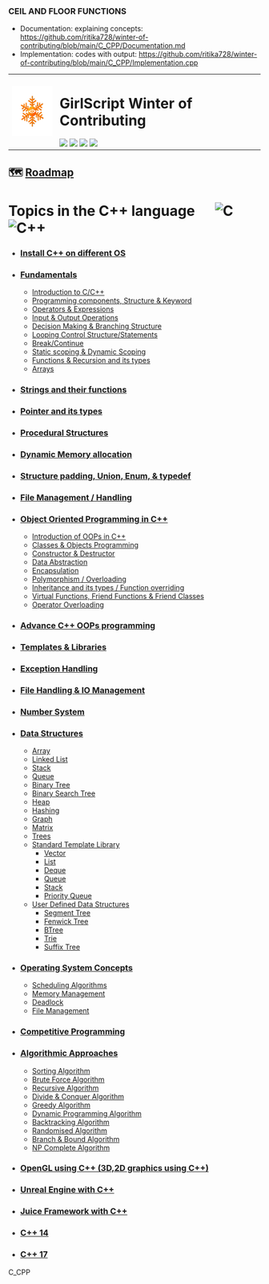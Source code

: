 
### CEIL AND FLOOR FUNCTIONS
* Documentation: explaining concepts: https://github.com/ritika728/winter-of-contributing/blob/main/C_CPP/Documentation.md
* Implementation: codes with output: https://github.com/ritika728/winter-of-contributing/blob/main/C_CPP/Implementation.cpp
<table>
  <tr>
    <td>
      <div><img src="GWOC_logo_spin.gif" height="100px" width=auto/></div>
    </td>
    <td>
      <h1> GirlScript Winter of Contributing </h1>
      <img src="https://badges.frapsoft.com/os/v2/open-source.svg?v=103">
      <a href="../LICENSE"><img src="https://img.shields.io/badge/license-MIT-blue.svg"/></a>
      <a href="../.github/CODE_OF_CONDUCT.md"><img src="https://img.shields.io/badge/Contributor%20Covenant-2.1-4baaaa.svg"/></a> 
      <a href="../.github/CONTRIBUTING.md"><img src="https://img.shields.io/badge/PRs-welcome-green.svg"/></a> </div>
    </td>
  </tr>
</table>

##  :world_map: [Roadmap](https://whimsical.com/c-c-roadmap-XSXfAHap1m9Uo7y6hYmksB)

# Topics in the C++ language &nbsp;&nbsp;&nbsp;&nbsp; ![C](https://img.shields.io/badge/C-black?style=for-the-badge&logo=c&labelColor=black&color=404040) &nbsp;&nbsp; ![C++](https://img.shields.io/badge/CPP-blue?style=for-the-badge&logo=cplusplus&labelColor=006199)

- ### [Install C++ on different OS](Install%20C%2B%2B%20on%20different%20OS/) 

- ### [Fundamentals](./Fundamentals/)

  - [Introduction to C/C++](./Fundamentals/Introduction%20to%20C/)
  - [Programming components, Structure & Keyword](./Fundamentals/Programming%20components%2C%20Structure%20%26%20Keyword/)
  - [Operators & Expressions](./Fundamentals/Operators%20%26%20Expressions/)
  - [Input & Output Operations](./Fundamentals/Input%20%26%20Output%20Operations/)
  - [Decision Making & Branching Structure](./Fundamentals/Decision%20Making%20%26%20Branching%20Structure/)
  - [Looping Control Structure/Statements](./Fundamentals/Looping%20Control%20Structure%20or%20Statements/)
  - [Break/Continue](./Fundamentals/Break%20or%20Continue/)
  - [Static scoping & Dynamic Scoping](./Fundamentals/Static%20scoping%20%26%20Dynamic%20Scoping/)
  - [Functions & Recursion and its types](./Fundamentals/Functions%20%26%20Recursion%20and%20its%20types/)
  - [Arrays](./Fundamentals/Arrays/)
  
- ### [Strings and their functions](./Strings%20and%20their%20functions/)
  
- ### [Pointer and its types](./Pointer%20and%20its%20types/)
  
- ### [Procedural Structures](./Procedural%20Structures/)

- ### [Dynamic Memory allocation](./Dynamic%20Memory%20allocation/)

- ### [Structure padding, Union, Enum, & typedef](./Structure%20padding%2C%20Union%2C%20Enum%2C%20%26%20typedef/)

- ### [File Management / Handling](./File%20Management%20or%20Handling/)

- ### [Object Oriented Programming in C++](./OOPs%20in%20C++/)

  - [Introduction of OOPs in C++](./OOPs%20in%20C++/Introduction%20of%20OOPs%20in%20C%2B%2B/)
  - [Classes & Objects Programming](./OOPs%20in%20C++/Classes%20%26%20Objects%20Programming/)
  - [Constructor & Destructor](./OOPs%20in%20C++/Constructor%20%26%20Destructor/)
  - [Data Abstraction](./OOPs%20in%20C++/Data%20Abstraction/)
  - [Encapsulation](./OOPs%20in%20C++/Encapsulation/)
  - [Polymorphism / Overloading](./OOPs%20in%20C++/Polymorphism%20or%20Overloading/)
  - [Inheritance and its types / Function overriding](./OOPs%20in%20C++/Inheritance%20and%20its%20types%20or%20Function%20overriding/)
  - [Virtual Functions, Friend Functions & Friend Classes](./OOPs%20in%20C++/Virtual%20Functions%2C%20Friend%20Functions%20%26%20Friend%20Classes/)
  - [Operator Overloading](./OOPs%20in%20C++/Operator%20Overloading/)

- ### [Advance C++ OOPs programming](./Advance%20C%2B%2B%20OOPs%20programming/)

- ### [Templates & Libraries](./Templates%20%26%20Libraries/)

- ### [Exception Handling](./Exception%20Handling/)

- ### [File Handling & IO Management](./File%20Handling%20%26%20IO%20Management/)

- ### [Number System](./Number%20System/)

- ### [Data Structures](Data%20Structures/)
  
  - [Array](./Data%20Structures/Array)
  - [Linked List](./Data%20Structures/Linked%20List)
  - [Stack](./Data%20Structures/Stack)
  - [Queue](./Data%20Structures/Queue)
  - [Binary Tree](./Data%20Structures/Binary%20Tree)
  - [Binary Search Tree](./Data%20Structures/Binary%20Search%20Tree)
  - [Heap](./Data%20Structures/Heap)
  - [Hashing](./Data%20Structures/Hashing)
  - [Graph](./Data%20Structures/Graph)
  - [Matrix](./Data%20Structures/Matrix)
  - [Trees](./Data%20Structures/Trees)
  - [Standard Template Library](./Data%20Structures/Standard%20Template%20Library)
    - [Vector](./Data%20Structures/Standard%20Template%20Library/Vector)
    - [List](#)
    - [Deque](./Data%20Structures/Standard%20Template%20Library/Deque/)
    - [Queue](#)
    - [Stack](./Data%20Structures/Standard%20Template%20Library/Stack/)
    - [Priority Queue](./Data%20Structures/Standard%20Template%20Library/Priority_Queue/)
  - [User Defined Data Structures](./Data%20Structures/User%20Defined%20Data%20Structures/)
    - [Segment Tree](#)
    - [Fenwick Tree](#)
    - [BTree](#)
    - [Trie](#)
    - [Suffix Tree](#)
  
- ### [Operating System Concepts](Operating%20System%20Concepts/)
  - [Scheduling Algorithms](#)
  - [Memory Management](#)
  - [Deadlock](#)
  - [File Management](#)

- ### [Competitive Programming](Competitive%20Programming/)

- ### [Algorithmic Approaches](Algorithmic%20Approaches/)
  
  - [Sorting Algorithm](./Algorithmic%20Approaches/Sorting)
  - [Brute Force Algorithm](./Algorithmic%20Approaches/Brute%20Force)
  - [Recursive Algorithm](./Algorithmic%20Approaches/Recursive)
  - [Divide & Conquer Algorithm](./Algorithmic%20Approaches/Divide%20%26%20Conquer)
  - [Greedy Algorithm](./Algorithmic%20Approaches/Greedy)
  - [Dynamic Programming Algorithm](./Algorithmic%20Approaches/Dynamic)
  - [Backtracking Algorithm](./Algorithmic%20Approaches/Backtracking)
  - [Randomised Algorithm](./Algorithmic%20Approaches/Randomised)
  - [Branch & Bound Algorithm](./Algorithmic%20Approaches/Branch%20%26%20Bound)
  - [NP Complete Algorithm](./Algorithmic%20Approaches/NP%20Completeness)

- ### [OpenGL using C++ (3D,2D graphics using C++)](OpenGL%20using%20C%2B%2B%20(3D%2C2D%20graphics%20using%20C%2B%2B)/)

- ### [Unreal Engine with C++](Unreal%20Engine%20with%20C%2B%2B/)

- ### [Juice Framework with C++](Juice%20Framework%20with%20C%2B%2B/)

- ### [C++ 14](C%2B%2B%2014/)

- ### [C++ 17](C%2B%2B%2017/)
C_CPP
